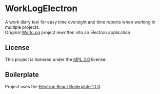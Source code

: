 # WorkLogElectron
A work diary tool for easy time oversight and time reports when working in multiple projects.  
Original [WorkLog](https://github.com/Yrlish/WorkLog) project rewritten into an Electron application.

## License
This project is licensed under the [MPL 2.0](https://www.mozilla.org/en-US/MPL/2.0/) license.

## Boilerplate
Project uses the [Electron React Boilerplate 1.1.0](https://github.com/electron-react-boilerplate/electron-react-boilerplate/releases/tag/v1.1.0).
